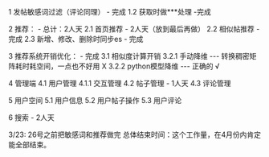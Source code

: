1 发帖敏感词过滤（评论同理） - 完成
    1.2 获取时做***处理 -完成

2 推荐： - 总计：2人天
    2.1 首页推荐 - 2人天（放到最后再做）
    2.2 相似帖推荐 - 完成
    2.3 新增、修改、删除时同步es - 完成

3 推荐系统开销优化： - 完成
    3.1 相似度计算开销
        3.2.1 手动降维 --- 转换稠密矩阵耗时耗空间，一点也不好用 X
        3.2.2 python模型降维 --- 正确的 √

4 管理端
    4.1 用户管理
        4.1.1 交互管理
    4.2 帖子管理 - 1人天
    4.3 评论管理

5 用户空间
    5.1 用户信息
    5.2 用户帖子操作
    5.3 用户评论

6 搜索 - 2人天


3/23: 26号之前把敏感词和推荐做完
总体结束时间：这个工作量，在4月份内肯定能全部结束。